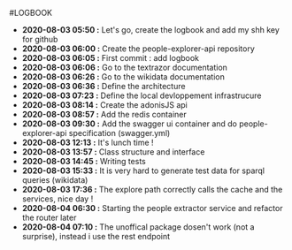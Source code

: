 #LOGBOOK
* **2020-08-03 05:50 :** Let's go, create the logbook and add my shh key for github
* **2020-08-03 06:00 :** Create the people-explorer-api repository
* **2020-08-03 06:05 :** First commit : add logbook
* **2020-08-03 06:06 :** Go to the textrazor documentation
* **2020-08-03 06:26 :** Go to the wikidata documentation
* **2020-08-03 06:36 :** Define the architecture
* **2020-08-03 07:23 :** Define the local devloppement infrastrucure
* **2020-08-03 08:14 :** Create the adonisJS api
* **2020-08-03 08:57 :** Add the redis container
* **2020-08-03 09:30 :** Add the swagger ui container and do people-explorer-api specification (swagger.yml)
* **2020-08-03 12:13 :** It's lunch time !
* **2020-08-03 13:57 :** Class structure and interface
* **2020-08-03 14:45 :** Writing tests
* **2020-08-03 15:33 :** It is very hard to generate test data for sparql queries (wikidata) 
* **2020-08-03 17:36 :** The explore path correctly calls the cache and the services, nice day !
* **2020-08-04 06:30 :** Starting the people extractor service and refactor the router later
* **2020-08-04 07:10 :** The unoffical package dosen't work (not a surprise), instead i use the rest endpoint